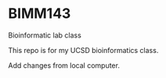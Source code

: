 # BIMM143
Bioinformatic lab class

This repo is for my UCSD bioinformatics class. 

Add changes from local computer.

